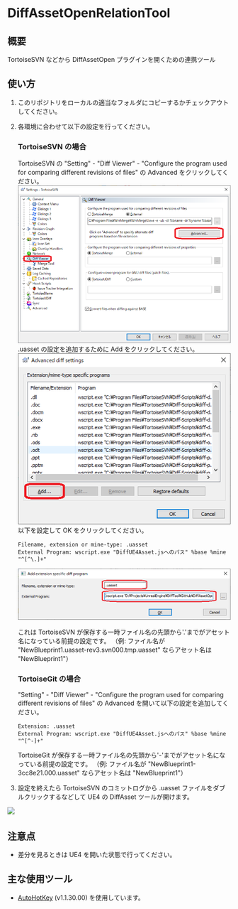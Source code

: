 # DiffAssetOpenRelationTool

## 概要
TortoiseSVN などから DiffAssetOpen プラグインを開くための連携ツール

## 使い方
1. このリポジトリをローカルの適当なフォルダにコピーするかチェックアウトしてください。
2. 各環境に合わせて以下の設定を行ってください。

	### TortoiseSVN の場合
	TortoiseSVN の "Setting" - "Diff Viewer" - "Configure the program used for comparing different revisions of files" の Advanced をクリックしてください。
	![Usage_01](https://github.com/t-utsunomiya/DiffAssetOpenRelationTool/blob/master/ReadmeResource/Usage_01.png "使い方01")  
	.uasset の設定を追加するために Add をクリックしてください。
	![Usage_02](https://github.com/t-utsunomiya/DiffAssetOpenRelationTool/blob/master/ReadmeResource/Usage_02.png "使い方02")  
	以下を設定して OK をクリックしてください。
	```
	Filename, extension or mine-type: .uasset
	External Program: wscript.exe "DiffUE4Asset.jsへのパス" %base %mine "^[^\.]+"
	```
	![Usage_03](https://github.com/t-utsunomiya/DiffAssetOpenRelationTool/blob/master/ReadmeResource/Usage_03.png "使い方03")  
	
	これは TortoiseSVN が保存する一時ファイル名の先頭から'.'までがアセット名になっている前提の設定です。
	（例: ファイル名が "NewBlueprint1.uasset-rev3.svn000.tmp.uasset" ならアセット名は "NewBlueprint1"）

	### TortoiseGit の場合
	"Setting" - "Diff Viewer" - "Configure the program used for comparing different revisions of files" の Advanced を開いて以下の設定を追加してください。

	```
	Extension: .uasset
	External Program: wscript.exe "DiffUE4Asset.jsへのパス" %base %mine "^[^-]+"
	```
	TortoiseGit が保存する一時ファイル名の先頭から'-'までがアセット名になっている前提の設定です。
	（例: ファイル名が "NewBlueprint1-3cc8e21.000.uasset" ならアセット名は "NewBlueprint1"）

3. 設定を終えたら TortoiseSVN のコミットログから .uasset ファイルをダブルクリックするなどして UE4 の DiffAsset ツールが開けます。

[![](https://img.youtube.com/vi/PoC-79Rl0C0/0.jpg)](https://www.youtube.com/watch?v=PoC-79Rl0C0)
## 注意点
- 差分を見るときは UE4 を開いた状態で行ってください。

## 主な使用ツール
- [AutoHotKey](https://www.autohotkey.com/) (v1.1.30.00) を使用しています。
